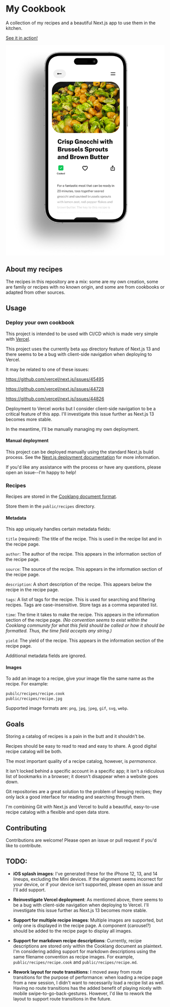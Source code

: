 # My Cookbook

A collection of my recipes and a beautiful Next.js app to use them in the kitchen.

[See it in action!](https://cookbook.joshuawootonn.com/)

![mockup](./mockup.png)

## About my recipes

The recipes in this repository are a mix: some are my own creation, some are family or recipes with no known origin, and some are from cookbooks or adapted from other sources.

## Usage

### Deploy your own cookbook

This project is intended to be used with CI/CD which is made very simple with [Vercel](https://vercel.com/).

This project uses the currently beta `app` directory feature of Next.js 13 and there seems to be a bug with client-side navigation when deploying to Vercel.

It may be related to one of these issues:

https://github.com/vercel/next.js/issues/45495

https://github.com/vercel/next.js/issues/44728

https://github.com/vercel/next.js/issues/44826

Deployment to Vercel *works* but I consider client-side navigation to be a critical feature of this app. I'll investigate this issue further as Next.js 13 becomes more stable.

In the meantime, I'll be manually managing my own deployment.

#### Manual deployment

This project can be deployed manually using the standard Next.js build process. See the [Next.js deployment documentation](https://nextjs.org/docs/deployment) for more information.

If you'd like any assistance with the process or have any questions, please open an issue--I'm happy to help!

### Recipes

Recipes are stored in the [Cooklang document format](https://cooklang.org/).

Store them in the `public/recipes` directory.

#### Metadata

This app uniquely handles certain metadata fields:

`title` (required): The title of the recipe. This is used in the recipe list and in the recipe page.

`author`: The author of the recipe. This appears in the information section of the recipe page.

`source`: The source of the recipe. This appears in the information section of the recipe page.

`description`: A short description of the recipe. This appears below the recipe in the recipe page.

`tags`: A list of tags for the recipe. This is used for searching and filtering recipes. Tags are case-insensitive. Store tags as a comma separated list.

`time`: The time it takes to make the recipe. This appears in the information section of the recipe page. *(No convention seems to exist within the Cooklang community for what this field should be called or how it should be formatted. Thus, the time field accepts any string.)*

`yield`: The yield of the recipe. This appears in the information section of the recipe page.

Additional metadata fields are ignored.


#### Images

To add an image to a recipe, give your image file the same name as the recipe. For example:

```
pubilc/recipes/recipe.cook
public/recipes/recipe.jpg
```

Supported image formats are: `png`, `jpg`, `jpeg`, `gif`, `svg`, `webp`.

## Goals

Storing a catalog of recipes is a pain in the butt and it shouldn't be.

Recipes should be easy to read to read and easy to share. A good digital recipe catalog will be both.

The most important quality of a recipe catalog, however, is *permanence*.

It isn't locked behind a specific account in a specific app; it isn't a ridiculous list of bookmarks in a browser; it doesn't disappear when a website goes down.

Git repositories are a great solution to the problem of keeping recipes; they only lack a good interface for reading and searching through them.

I'm combining Git with Next.js and Vercel to build a beautiful, easy-to-use recipe catalog with a flexible and open data store.

## Contributing

Contributions are welcome! Please open an issue or pull request if you'd like to contribute.

## TODO:

- **iOS splash images**: I've generated these for the iPhone 12, 13, and 14 lineups, excluding the Mini devices. If the alignment seems incorrect for your device, or if your device isn't supported, please open an issue and I'll add support.

- **Reinvestigate Vercel deployment**: As mentioned above, there seems to be a bug with client-side navigation when deploying to Vercel. I'll investigate this issue further as Next.js 13 becomes more stable.

- **Support for multiple recipe images**: Multiple images are supported, but only one is displayed in the recipe page. A component (carousel?) should be added to the recipe page to display all images.

- **Support for markdown recipe descriptions**: Currently, recipe descriptions are stored only within the Cooklang document as plaintext. I'm considering adding support for markdown descriptions using the same filename convention as recipe images. For example, `public/recipes/recipe.cook` and `public/recipes/recipe.md`.

- **Rework layout for route transitions**: I moved away from route transitions for the purpose of performance: when loading a recipe page from a new session, I didn't want to necessarily load a recipe list as well. Having no route transitions has the added benefit of playing nicely with mobile swipe-to-go-back-gestures. However, I'd like to rework the layout to support route transitions in the future.

